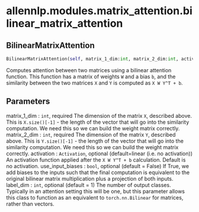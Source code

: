 # allennlp.modules.matrix_attention.bilinear_matrix_attention

## BilinearMatrixAttention
```python
BilinearMatrixAttention(self, matrix_1_dim:int, matrix_2_dim:int, activation:allennlp.nn.activations.Activation=None, use_input_biases:bool=False, label_dim:int=1) -> None
```

Computes attention between two matrices using a bilinear attention function.  This function has
a matrix of weights ``W`` and a bias ``b``, and the similarity between the two matrices ``X``
and ``Y`` is computed as ``X W Y^T + b``.

Parameters
----------
matrix_1_dim : ``int``, required
    The dimension of the matrix ``X``, described above.  This is ``X.size()[-1]`` - the length
    of the vector that will go into the similarity computation.  We need this so we can build
    the weight matrix correctly.
matrix_2_dim : ``int``, required
    The dimension of the matrix ``Y``, described above.  This is ``Y.size()[-1]`` - the length
    of the vector that will go into the similarity computation.  We need this so we can build
    the weight matrix correctly.
activation : ``Activation``, optional (default=linear (i.e. no activation))
    An activation function applied after the ``X W Y^T + b`` calculation.  Default is no
    activation.
use_input_biases : ``bool``, optional (default = False)
    If True, we add biases to the inputs such that the final computation
    is equivalent to the original bilinear matrix multiplication plus a
    projection of both inputs.
label_dim : ``int``, optional (default = 1)
    The number of output classes. Typically in an attention setting this will be one,
    but this parameter allows this class to function as an equivalent to ``torch.nn.Bilinear``
    for matrices, rather than vectors.

